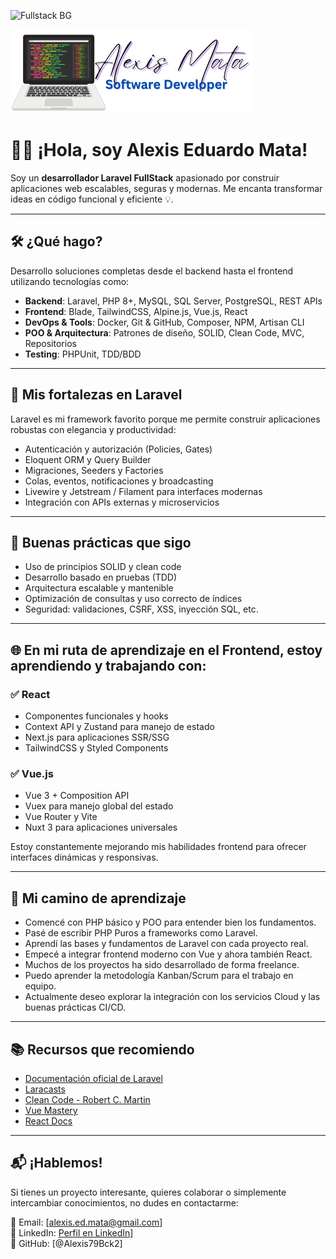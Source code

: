 ![Fullstack BG](fullstack-bg-linkedin.jpg) 

![Alexis Mata Logo](Alexis-Mata-Logo.png) 

# 👨‍💻 ¡Hola, soy **Alexis Eduardo Mata**!  
Soy un **desarrollador Laravel FullStack** apasionado por construir aplicaciones web escalables, seguras y modernas. Me encanta transformar ideas en código funcional y eficiente 💡.

---

## 🛠️ ¿Qué hago?

Desarrollo soluciones completas desde el backend hasta el frontend utilizando tecnologías como:

- **Backend**: Laravel, PHP 8+, MySQL, SQL Server, PostgreSQL, REST APIs
- **Frontend**: Blade, TailwindCSS, Alpine.js, Vue.js, React
- **DevOps & Tools**: Docker, Git & GitHub, Composer, NPM, Artisan CLI
- **POO & Arquitectura**: Patrones de diseño, SOLID, Clean Code, MVC, Repositorios
- **Testing**: PHPUnit, TDD/BDD

---

## 🧱 Mis fortalezas en Laravel

Laravel es mi framework favorito porque me permite construir aplicaciones robustas con elegancia y productividad:

- Autenticación y autorización (Policies, Gates)
- Eloquent ORM y Query Builder
- Migraciones, Seeders y Factories
- Colas, eventos, notificaciones y broadcasting
- Livewire y Jetstream / Filament para interfaces modernas
- Integración con APIs externas y microservicios

---

## 🧪 Buenas prácticas que sigo

- Uso de principios SOLID y clean code
- Desarrollo basado en pruebas (TDD)
- Arquitectura escalable y mantenible
- Optimización de consultas y uso correcto de índices
- Seguridad: validaciones, CSRF, XSS, inyección SQL, etc.

---

## 🌐 En mi ruta de aprendizaje en el Frontend, estoy aprendiendo y trabajando con:

### ✅ React
- Componentes funcionales y hooks
- Context API y Zustand para manejo de estado
- Next.js para aplicaciones SSR/SSG
- TailwindCSS y Styled Components

### ✅ Vue.js
- Vue 3 + Composition API
- Vuex para manejo global del estado
- Vue Router y Vite
- Nuxt 3 para aplicaciones universales

Estoy constantemente mejorando mis habilidades frontend para ofrecer interfaces dinámicas y responsivas.

---

## 🚀 Mi camino de aprendizaje

- Comencé con PHP básico y POO para entender bien los fundamentos.
- Pasé de escribir PHP Puros a frameworks como Laravel.
- Aprendí las bases y fundamentos de Laravel con cada proyecto real.
- Empecé a integrar frontend moderno con Vue y ahora también React.
- Muchos de los proyectos ha sido desarrollado de forma freelance.
- Puedo aprender la metodología Kanban/Scrum para el trabajo en equipo.
- Actualmente deseo explorar la integración con los servicios Cloud y las buenas prácticas CI/CD.

---

## 📚 Recursos que recomiendo

- [Documentación oficial de Laravel](https://laravel.com/docs )
- [Laracasts](https://laracasts.com/ )
- [Clean Code - Robert C. Martin](https://amzn.to/3xORWAP )
- [Vue Mastery](https://www.vuemastery.com/ )
- [React Docs](https://react.dev/ )

---

## 📬 ¡Hablemos!

Si tienes un proyecto interesante, quieres colaborar o simplemente intercambiar conocimientos, no dudes en contactarme:

📧 Email: [alexis.ed.mata@gmail.com]  
📱 LinkedIn: [Perfil en LinkedIn](https://www.linkedin.com/in/alexis-eduardo-mata/)]  
🐙 GitHub: [@Alexis79Bck2]

